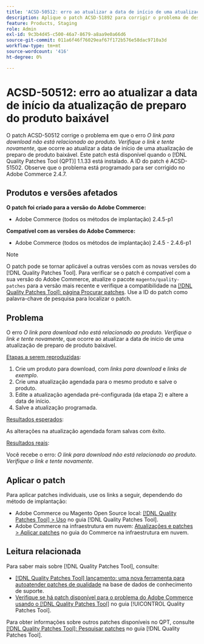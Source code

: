```yaml
---
title: 'ACSD-50512: erro ao atualizar a data de início de uma atualização de preparo de produto baixável'
description: Aplique o patch ACSD-51892 para corrigir o problema de desempenho do Adobe Commerce em que o erro *O link para download não está relacionado ao produto. Verifique o link e tente novamente*; isso ocorre ao atualizar a data de início de uma atualização de preparo de produto para download.
feature: Products, Staging
role: Admin
exl-id: 9c3b4d45-c500-46a7-8679-a8aa9e0a66d6
source-git-commit: 011a6f46f76029eaf67f172b576e58dac9710a3d
workflow-type: tm+mt
source-wordcount: '416'
ht-degree: 0%

---
```


# ACSD-50512: erro ao atualizar a data de início da atualização de preparo do produto baixável

O patch ACSD-50512 corrige o problema em que o erro *O link para download não está relacionado ao produto. Verifique o link e tente novamente*, que ocorre ao atualizar a data de início de uma atualização de preparo de produto baixável. Este patch está disponível quando o [!DNL Quality Patches Tool (QPT)] 1.1.33 está instalado. A ID do patch é ACSD-51502. Observe que o problema está programado para ser corrigido no Adobe Commerce 2.4.7.

## Produtos e versões afetados

**O patch foi criado para a versão do Adobe Commerce:**

* Adobe Commerce (todos os métodos de implantação) 2.4.5-p1

**Compatível com as versões do Adobe Commerce:**

* Adobe Commerce (todos os métodos de implantação) 2.4.5 - 2.4.6-p1

>[!NOTE]
>
>O patch pode se tornar aplicável a outras versões com as novas versões do [!DNL Quality Patches Tool]. Para verificar se o patch é compatível com a sua versão do Adobe Commerce, atualize o pacote `magento/quality-patches` para a versão mais recente e verifique a compatibilidade na [[!DNL Quality Patches Tool]: página Procurar patches](https://experienceleague.adobe.com/tools/commerce-quality-patches/index.html?lang=pt-BR). Use a ID do patch como palavra-chave de pesquisa para localizar o patch.

## Problema

O erro *O link para download não está relacionado ao produto. Verifique o link e tente novamente*, que ocorre ao atualizar a data de início de uma atualização de preparo de produto baixável.

<u>Etapas a serem reproduzidas</u>:

1. Crie um produto para download, com *links para download* e *links de exemplo*.
1. Crie uma atualização agendada para o mesmo produto e salve o produto.
1. Edite a atualização agendada pré-configurada (da etapa 2) e altere a data de início.
1. Salve a atualização programada.

<u>Resultados esperados</u>:

As alterações na atualização agendada foram salvas com êxito.

<u>Resultados reais</u>:

Você recebe o erro: *O link para download não está relacionado ao produto. Verifique o link e tente novamente*.

## Aplicar o patch

Para aplicar patches individuais, use os links a seguir, dependendo do método de implantação:

* Adobe Commerce ou Magento Open Source local: [[!DNL Quality Patches Tool] > Uso](/help/tools/quality-patches-tool/usage.md) no guia [!DNL Quality Patches Tool].
* Adobe Commerce na infraestrutura em nuvem: [Atualizações e patches > Aplicar patches](https://experienceleague.adobe.com/docs/commerce-cloud-service/user-guide/develop/upgrade/apply-patches.html?lang=pt-BR) no guia do Commerce na infraestrutura em nuvem.

## Leitura relacionada

Para saber mais sobre [!DNL Quality Patches Tool], consulte:

* [[!DNL Quality Patches Tool] lançamento: uma nova ferramenta para autoatender patches de qualidade](https://experienceleague.adobe.com/pt-br/docs/commerce-operations/tools/quality-patches-tool/quality-patches-tool-to-self-serve-quality-patches) na base de dados de conhecimento de suporte.
* [Verifique se há patch disponível para o problema do Adobe Commerce usando o  [!DNL Quality Patches Tool]](/help/tools/quality-patches-tool/patches-available-in-qpt/check-patch-for-magento-issue-with-magento-quality-patches.md) no guia [!UICONTROL Quality Patches Tool].


Para obter informações sobre outros patches disponíveis no QPT, consulte [[!DNL Quality Patches Tool]: Pesquisar patches](https://experienceleague.adobe.com/tools/commerce-quality-patches/index.html?lang=pt-BR) no guia [!DNL Quality Patches Tool].
